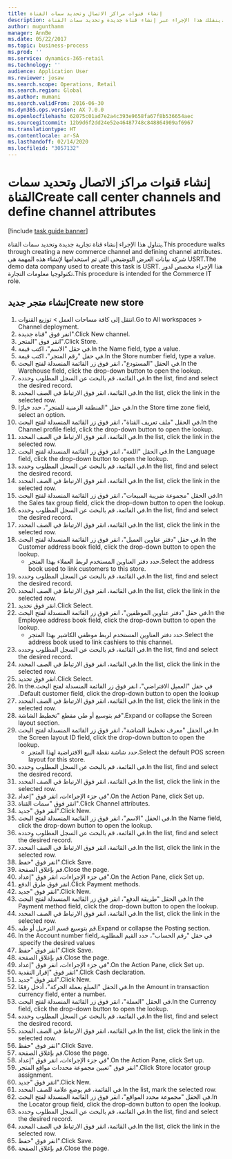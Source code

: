 ```yaml
---
title: إنشاء قنوات مراكز الاتصال وتحديد سمات القناة
description: ينقلك هذا الإجراء عبر إنشاء قناة جديدة وتحديد سمات القناة.
author: mugunthanm
manager: AnnBe
ms.date: 05/22/2017
ms.topic: business-process
ms.prod: ''
ms.service: dynamics-365-retail
ms.technology: ''
audience: Application User
ms.reviewer: josaw
ms.search.scope: Operations, Retail
ms.search.region: Global
ms.author: mumani
ms.search.validFrom: 2016-06-30
ms.dyn365.ops.version: AX 7.0.0
ms.openlocfilehash: 62075c01ad7e2a4c393e9658fa67f8b536654aec
ms.sourcegitcommit: 12b9d6f2dd24e52e46487748c848864909af6967
ms.translationtype: HT
ms.contentlocale: ar-SA
ms.lasthandoff: 02/14/2020
ms.locfileid: "3057132"
---
```

# <a name="create-call-center-channels-and-define-channel-attributes"></a><span data-ttu-id="1ede7-103">إنشاء قنوات مراكز الاتصال وتحديد سمات القناة</span><span class="sxs-lookup"><span data-stu-id="1ede7-103">Create call center channels and define channel attributes</span></span>

[!include [task guide banner](../includes/task-guide-banner.md)]

<span data-ttu-id="1ede7-104">يتناول هذا الإجراء إنشاء قناة تجارية جديدة وتحديد سمات القناة.</span><span class="sxs-lookup"><span data-stu-id="1ede7-104">This procedure walks through creating a new commerce channel and defining channel attributes.</span></span> <span data-ttu-id="1ede7-105">شركة بيانات العرض التوضيحي التي تم استخدامها لإنشاء هذه المهمة هي USRT.‬</span><span class="sxs-lookup"><span data-stu-id="1ede7-105">The demo data company used to create this task is USRT.</span></span> <span data-ttu-id="1ede7-106">هذا الإجراء مخصص لدور تكنولوجيا معلومات التجارة.</span><span class="sxs-lookup"><span data-stu-id="1ede7-106">This procedure is intended for the Commerce IT role.</span></span>


## <a name="create-new-store"></a><span data-ttu-id="1ede7-107">إنشاء متجر جديد</span><span class="sxs-lookup"><span data-stu-id="1ede7-107">Create new store</span></span>
1. <span data-ttu-id="1ede7-108">انتقل إلى كافة مساحات العمل > توزيع القنوات.</span><span class="sxs-lookup"><span data-stu-id="1ede7-108">Go to All workspaces > Channel deployment.</span></span>
2. <span data-ttu-id="1ede7-109">انقر فوق "قناة جديدة".</span><span class="sxs-lookup"><span data-stu-id="1ede7-109">Click New channel.</span></span>
3. <span data-ttu-id="1ede7-110">انقر فوق "المتجر".</span><span class="sxs-lookup"><span data-stu-id="1ede7-110">Click Store.</span></span>
4. <span data-ttu-id="1ede7-111">في حقل "الاسم"، اكتب قيمة.</span><span class="sxs-lookup"><span data-stu-id="1ede7-111">In the Name field, type a value.</span></span>
5. <span data-ttu-id="1ede7-112">في حقل "رقم المتجر"، اكتب قيمة.</span><span class="sxs-lookup"><span data-stu-id="1ede7-112">In the Store number field, type a value.</span></span>
6. <span data-ttu-id="1ede7-113">في الحقل "المستودع"، انقر فوق زر القائمة المنسدلة لفتح البحث.</span><span class="sxs-lookup"><span data-stu-id="1ede7-113">In the Warehouse field, click the drop-down button to open the lookup.</span></span>
7. <span data-ttu-id="1ede7-114">في القائمة، قم بالبحث عن السجل المطلوب وحدده.</span><span class="sxs-lookup"><span data-stu-id="1ede7-114">In the list, find and select the desired record.</span></span>
8. <span data-ttu-id="1ede7-115">في القائمة، انقر فوق الارتباط في الصف المحدد.</span><span class="sxs-lookup"><span data-stu-id="1ede7-115">In the list, click the link in the selected row.</span></span>
9. <span data-ttu-id="1ede7-116">في حقل "‏‫المنطقة الزمنية للمتجر‬"، حدد خيارًا.</span><span class="sxs-lookup"><span data-stu-id="1ede7-116">In the Store time zone field, select an option.</span></span>
10. <span data-ttu-id="1ede7-117">في الحقل "ملف تعريف القناة‬"، انقر فوق زر القائمة المنسدلة لفتح البحث.</span><span class="sxs-lookup"><span data-stu-id="1ede7-117">In the Channel profile field, click the drop-down button to open the lookup.</span></span>
11. <span data-ttu-id="1ede7-118">في القائمة، انقر فوق الارتباط في الصف المحدد.</span><span class="sxs-lookup"><span data-stu-id="1ede7-118">In the list, click the link in the selected row.</span></span>
12. <span data-ttu-id="1ede7-119">في الحقل "اللغة"، انقر فوق زر القائمة المنسدلة لفتح البحث.</span><span class="sxs-lookup"><span data-stu-id="1ede7-119">In the Language field, click the drop-down button to open the lookup.</span></span>
13. <span data-ttu-id="1ede7-120">في القائمة، قم بالبحث عن السجل المطلوب وحدده.</span><span class="sxs-lookup"><span data-stu-id="1ede7-120">In the list, find and select the desired record.</span></span>
14. <span data-ttu-id="1ede7-121">في القائمة، انقر فوق الارتباط في الصف المحدد.</span><span class="sxs-lookup"><span data-stu-id="1ede7-121">In the list, click the link in the selected row.</span></span>
15. <span data-ttu-id="1ede7-122">في الحقل "مجموعة ضريبة المبيعات"، انقر فوق زر القائمة المنسدلة لفتح البحث.</span><span class="sxs-lookup"><span data-stu-id="1ede7-122">In the Sales tax group field, click the drop-down button to open the lookup.</span></span>
16. <span data-ttu-id="1ede7-123">في القائمة، قم بالبحث عن السجل المطلوب وحدده.</span><span class="sxs-lookup"><span data-stu-id="1ede7-123">In the list, find and select the desired record.</span></span>
17. <span data-ttu-id="1ede7-124">في القائمة، انقر فوق الارتباط في الصف المحدد.</span><span class="sxs-lookup"><span data-stu-id="1ede7-124">In the list, click the link in the selected row.</span></span>
18. <span data-ttu-id="1ede7-125">في حقل "دفتر عناوين العميل"، انقر فوق زر القائمة المنسدلة لفتح البحث.</span><span class="sxs-lookup"><span data-stu-id="1ede7-125">In the Customer address book field, click the drop-down button to open the lookup.</span></span>
    * <span data-ttu-id="1ede7-126">حدد دفتر العناوين المستخدم لربط العملاء بهذا المتجر.</span><span class="sxs-lookup"><span data-stu-id="1ede7-126">Select the address book used to link customers to this store.</span></span>  
19. <span data-ttu-id="1ede7-127">في القائمة، قم بالبحث عن السجل المطلوب وحدده.</span><span class="sxs-lookup"><span data-stu-id="1ede7-127">In the list, find and select the desired record.</span></span>
20. <span data-ttu-id="1ede7-128">في القائمة، انقر فوق الارتباط في الصف المحدد.</span><span class="sxs-lookup"><span data-stu-id="1ede7-128">In the list, click the link in the selected row.</span></span>
21. <span data-ttu-id="1ede7-129">انقر فوق تحديد.</span><span class="sxs-lookup"><span data-stu-id="1ede7-129">Click Select.</span></span>
22. <span data-ttu-id="1ede7-130">في حقل "دفتر عناوين الموظفين"، انقر فوق زر القائمة المنسدلة لفتح البحث.</span><span class="sxs-lookup"><span data-stu-id="1ede7-130">In the Employee address book field, click the drop-down button to open the lookup.</span></span>
    * <span data-ttu-id="1ede7-131">حدد دفتر العناوين المستخدم لربط موظفي الكاشير بهذا المتجر.</span><span class="sxs-lookup"><span data-stu-id="1ede7-131">Select the address book used to link cashiers to this channel.</span></span>  
23. <span data-ttu-id="1ede7-132">في القائمة، قم بالبحث عن السجل المطلوب وحدده.</span><span class="sxs-lookup"><span data-stu-id="1ede7-132">In the list, find and select the desired record.</span></span>
24. <span data-ttu-id="1ede7-133">في القائمة، انقر فوق الارتباط في الصف المحدد.</span><span class="sxs-lookup"><span data-stu-id="1ede7-133">In the list, click the link in the selected row.</span></span>
25. <span data-ttu-id="1ede7-134">انقر فوق تحديد.</span><span class="sxs-lookup"><span data-stu-id="1ede7-134">Click Select.</span></span>
26. <span data-ttu-id="1ede7-135">في حقل "‏‫العميل الافتراضي"، انقر فوق زر القائمة المنسدلة لفتح البحث.</span><span class="sxs-lookup"><span data-stu-id="1ede7-135">In the Default customer field, click the drop-down button to open the lookup.</span></span>
27. <span data-ttu-id="1ede7-136">في القائمة، انقر فوق الارتباط في الصف المحدد.</span><span class="sxs-lookup"><span data-stu-id="1ede7-136">In the list, click the link in the selected row.</span></span>
28. <span data-ttu-id="1ede7-137">قم بتوسيع أو طي مقطع "تخطيط الشاشة".</span><span class="sxs-lookup"><span data-stu-id="1ede7-137">Expand or collapse the Screen layout section.</span></span>
29. <span data-ttu-id="1ede7-138">في الحقل "معرف تخطيط الشاشة"، انقر فوق زر القائمة المنسدلة لفتح البحث.</span><span class="sxs-lookup"><span data-stu-id="1ede7-138">In the Screen layout ID field, click the drop-down button to open the lookup.</span></span>
    * <span data-ttu-id="1ede7-139">حدد شاشة نقطة البيع الافتراضية لهذا المتجر.</span><span class="sxs-lookup"><span data-stu-id="1ede7-139">Select the default POS screen layout for this store.</span></span>  
30. <span data-ttu-id="1ede7-140">في القائمة، قم بالبحث عن السجل المطلوب وحدده.</span><span class="sxs-lookup"><span data-stu-id="1ede7-140">In the list, find and select the desired record.</span></span>
31. <span data-ttu-id="1ede7-141">في القائمة، انقر فوق الارتباط في الصف المحدد.</span><span class="sxs-lookup"><span data-stu-id="1ede7-141">In the list, click the link in the selected row.</span></span>
32. <span data-ttu-id="1ede7-142">في جزء الإجراءات، انقر فوق "إعداد".</span><span class="sxs-lookup"><span data-stu-id="1ede7-142">On the Action Pane, click Set up.</span></span>
33. <span data-ttu-id="1ede7-143">انقر فوق "سمات القناة".</span><span class="sxs-lookup"><span data-stu-id="1ede7-143">Click Channel attributes.</span></span>
34. <span data-ttu-id="1ede7-144">انقر فوق "جديد".</span><span class="sxs-lookup"><span data-stu-id="1ede7-144">Click New.</span></span>
35. <span data-ttu-id="1ede7-145">في الحقل "الاسم"، انقر فوق زر القائمة المنسدلة لفتح البحث.</span><span class="sxs-lookup"><span data-stu-id="1ede7-145">In the Name field, click the drop-down button to open the lookup.</span></span>
36. <span data-ttu-id="1ede7-146">في القائمة، قم بالبحث عن السجل المطلوب وحدده.</span><span class="sxs-lookup"><span data-stu-id="1ede7-146">In the list, find and select the desired record.</span></span>
37. <span data-ttu-id="1ede7-147">في القائمة، انقر فوق الارتباط في الصف المحدد.</span><span class="sxs-lookup"><span data-stu-id="1ede7-147">In the list, click the link in the selected row.</span></span>
38. <span data-ttu-id="1ede7-148">انقر فوق "حفظ".</span><span class="sxs-lookup"><span data-stu-id="1ede7-148">Click Save.</span></span>
39. <span data-ttu-id="1ede7-149">قم بإغلاق الصفحة.</span><span class="sxs-lookup"><span data-stu-id="1ede7-149">Close the page.</span></span>
40. <span data-ttu-id="1ede7-150">في جزء الإجراءات، انقر فوق "إعداد".</span><span class="sxs-lookup"><span data-stu-id="1ede7-150">On the Action Pane, click Set up.</span></span>
41. <span data-ttu-id="1ede7-151">انقر فوق طرق الدفع.</span><span class="sxs-lookup"><span data-stu-id="1ede7-151">Click Payment methods.</span></span>
42. <span data-ttu-id="1ede7-152">انقر فوق "جديد".</span><span class="sxs-lookup"><span data-stu-id="1ede7-152">Click New.</span></span>
43. <span data-ttu-id="1ede7-153">في الحقل "طريقة الدفع‬"، انقر فوق زر القائمة المنسدلة لفتح البحث.</span><span class="sxs-lookup"><span data-stu-id="1ede7-153">In the Payment method field, click the drop-down button to open the lookup.</span></span>
44. <span data-ttu-id="1ede7-154">في القائمة، انقر فوق الارتباط في الصف المحدد.</span><span class="sxs-lookup"><span data-stu-id="1ede7-154">In the list, click the link in the selected row.</span></span>
45. <span data-ttu-id="1ede7-155">قم بتوسيع قسم الترحيل أو طيه.</span><span class="sxs-lookup"><span data-stu-id="1ede7-155">Expand or collapse the Posting section.</span></span>
46. <span data-ttu-id="1ede7-156">في حقل "‏‫رقم الحساب"، حدد القيم المطلوبة.</span><span class="sxs-lookup"><span data-stu-id="1ede7-156">In the Account number field, specify the desired values.</span></span>
47. <span data-ttu-id="1ede7-157">انقر فوق "حفظ".</span><span class="sxs-lookup"><span data-stu-id="1ede7-157">Click Save.</span></span>
48. <span data-ttu-id="1ede7-158">قم بإغلاق الصفحة.</span><span class="sxs-lookup"><span data-stu-id="1ede7-158">Close the page.</span></span>
49. <span data-ttu-id="1ede7-159">في جزء الإجراءات، انقر فوق "إعداد".</span><span class="sxs-lookup"><span data-stu-id="1ede7-159">On the Action Pane, click Set up.</span></span>
50. <span data-ttu-id="1ede7-160">انقر فوق "إقرار النقدية".</span><span class="sxs-lookup"><span data-stu-id="1ede7-160">Click Cash declaration.</span></span>
51. <span data-ttu-id="1ede7-161">انقر فوق "جديد".</span><span class="sxs-lookup"><span data-stu-id="1ede7-161">Click New.</span></span>
52. <span data-ttu-id="1ede7-162">في الحقل "المبلغ بعملة الحركة‬"، أدخل رقمًا.</span><span class="sxs-lookup"><span data-stu-id="1ede7-162">In the Amount in transaction currency field, enter a number.</span></span>
53. <span data-ttu-id="1ede7-163">في الحقل "العملة"، انقر فوق زر القائمة المنسدلة لفتح البحث.</span><span class="sxs-lookup"><span data-stu-id="1ede7-163">In the Currency field, click the drop-down button to open the lookup.</span></span>
54. <span data-ttu-id="1ede7-164">في القائمة، قم بالبحث عن السجل المطلوب وحدده.</span><span class="sxs-lookup"><span data-stu-id="1ede7-164">In the list, find and select the desired record.</span></span>
55. <span data-ttu-id="1ede7-165">في القائمة، انقر فوق الارتباط في الصف المحدد.</span><span class="sxs-lookup"><span data-stu-id="1ede7-165">In the list, click the link in the selected row.</span></span>
56. <span data-ttu-id="1ede7-166">انقر فوق "حفظ".</span><span class="sxs-lookup"><span data-stu-id="1ede7-166">Click Save.</span></span>
57. <span data-ttu-id="1ede7-167">قم بإغلاق الصفحة.</span><span class="sxs-lookup"><span data-stu-id="1ede7-167">Close the page.</span></span>
58. <span data-ttu-id="1ede7-168">في جزء الإجراءات، انقر فوق "إعداد".</span><span class="sxs-lookup"><span data-stu-id="1ede7-168">On the Action Pane, click Set up.</span></span>
59. <span data-ttu-id="1ede7-169">انقر فوق "تعيين مجموعة محددات مواقع المتجر‬".</span><span class="sxs-lookup"><span data-stu-id="1ede7-169">Click Store locator group assignment.</span></span>
60. <span data-ttu-id="1ede7-170">انقر فوق "جديد".</span><span class="sxs-lookup"><span data-stu-id="1ede7-170">Click New.</span></span>
61. <span data-ttu-id="1ede7-171">في القائمة، قم بوضع علامة للصف المحدد.</span><span class="sxs-lookup"><span data-stu-id="1ede7-171">In the list, mark the selected row.</span></span>
62. <span data-ttu-id="1ede7-172">في الحقل "مجموعة محدد المواقع‬"، انقر فوق زر القائمة المنسدلة لفتح البحث.</span><span class="sxs-lookup"><span data-stu-id="1ede7-172">In the Locator group field, click the drop-down button to open the lookup.</span></span>
63. <span data-ttu-id="1ede7-173">في القائمة، قم بالبحث عن السجل المطلوب وحدده.</span><span class="sxs-lookup"><span data-stu-id="1ede7-173">In the list, find and select the desired record.</span></span>
64. <span data-ttu-id="1ede7-174">في القائمة، انقر فوق الارتباط في الصف المحدد.</span><span class="sxs-lookup"><span data-stu-id="1ede7-174">In the list, click the link in the selected row.</span></span>
65. <span data-ttu-id="1ede7-175">انقر فوق "حفظ".</span><span class="sxs-lookup"><span data-stu-id="1ede7-175">Click Save.</span></span>
66. <span data-ttu-id="1ede7-176">قم بإغلاق الصفحة.</span><span class="sxs-lookup"><span data-stu-id="1ede7-176">Close the page.</span></span>

